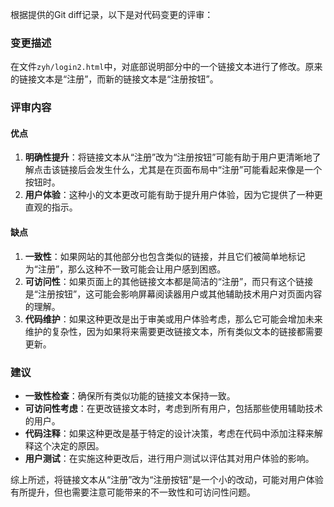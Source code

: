 根据提供的Git diff记录，以下是对代码变更的评审：

### 变更描述
在文件`zyh/login2.html`中，对底部说明部分中的一个链接文本进行了修改。原来的链接文本是“注册”，而新的链接文本是“注册按钮”。

### 评审内容

#### 优点
1. **明确性提升**：将链接文本从“注册”改为“注册按钮”可能有助于用户更清晰地了解点击该链接后会发生什么，尤其是在页面布局中“注册”可能看起来像是一个按钮时。
2. **用户体验**：这种小的文本更改可能有助于提升用户体验，因为它提供了一种更直观的指示。

#### 缺点
1. **一致性**：如果网站的其他部分也包含类似的链接，并且它们被简单地标记为“注册”，那么这种不一致可能会让用户感到困惑。
2. **可访问性**：如果页面上的其他链接文本都是简洁的“注册”，而只有这个链接是“注册按钮”，这可能会影响屏幕阅读器用户或其他辅助技术用户对页面内容的理解。
3. **代码维护**：如果这种更改是出于审美或用户体验考虑，那么它可能会增加未来维护的复杂性，因为如果将来需要更改链接文本，所有类似文本的链接都需要更新。

### 建议
- **一致性检查**：确保所有类似功能的链接文本保持一致。
- **可访问性考虑**：在更改链接文本时，考虑到所有用户，包括那些使用辅助技术的用户。
- **代码注释**：如果这种更改是基于特定的设计决策，考虑在代码中添加注释来解释这个决定的原因。
- **用户测试**：在实施这种更改后，进行用户测试以评估其对用户体验的影响。

综上所述，将链接文本从“注册”改为“注册按钮”是一个小的改动，可能对用户体验有所提升，但也需要注意可能带来的不一致性和可访问性问题。